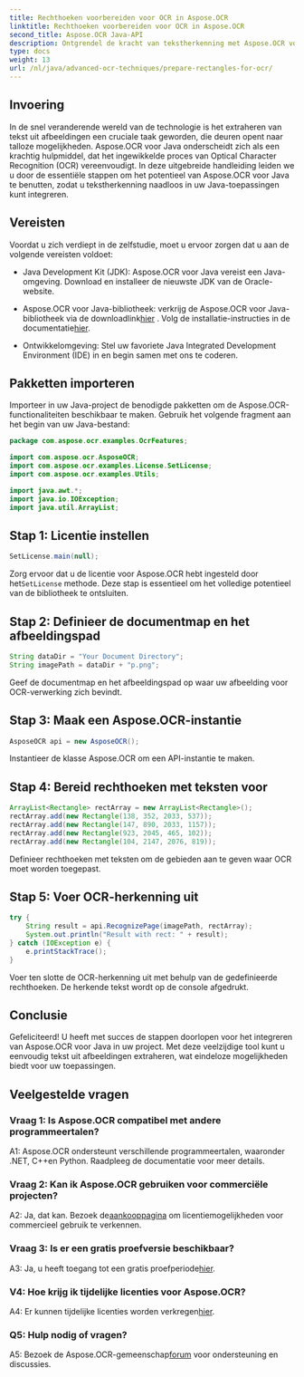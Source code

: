 ```yaml
---
title: Rechthoeken voorbereiden voor OCR in Aspose.OCR
linktitle: Rechthoeken voorbereiden voor OCR in Aspose.OCR
second_title: Aspose.OCR Java-API
description: Ontgrendel de kracht van tekstherkenning met Aspose.OCR voor Java. Volg onze stapsgewijze handleiding voor een naadloze integratie. Verbeter uw Java-applicaties met efficiënte OCR-mogelijkheden.
type: docs
weight: 13
url: /nl/java/advanced-ocr-techniques/prepare-rectangles-for-ocr/
---
```

## Invoering

In de snel veranderende wereld van de technologie is het extraheren van tekst uit afbeeldingen een cruciale taak geworden, die deuren opent naar talloze mogelijkheden. Aspose.OCR voor Java onderscheidt zich als een krachtig hulpmiddel, dat het ingewikkelde proces van Optical Character Recognition (OCR) vereenvoudigt. In deze uitgebreide handleiding leiden we u door de essentiële stappen om het potentieel van Aspose.OCR voor Java te benutten, zodat u tekstherkenning naadloos in uw Java-toepassingen kunt integreren.

## Vereisten

Voordat u zich verdiept in de zelfstudie, moet u ervoor zorgen dat u aan de volgende vereisten voldoet:

- Java Development Kit (JDK): Aspose.OCR voor Java vereist een Java-omgeving. Download en installeer de nieuwste JDK van de Oracle-website.

-  Aspose.OCR voor Java-bibliotheek: verkrijg de Aspose.OCR voor Java-bibliotheek via de downloadlink[hier](https://releases.aspose.com/ocr/java/) . Volg de installatie-instructies in de documentatie[hier](https://reference.aspose.com/ocr/java/).

- Ontwikkelomgeving: Stel uw favoriete Java Integrated Development Environment (IDE) in en begin samen met ons te coderen.

## Pakketten importeren

Importeer in uw Java-project de benodigde pakketten om de Aspose.OCR-functionaliteiten beschikbaar te maken. Gebruik het volgende fragment aan het begin van uw Java-bestand:

```java
package com.aspose.ocr.examples.OcrFeatures;

import com.aspose.ocr.AsposeOCR;
import com.aspose.ocr.examples.License.SetLicense;
import com.aspose.ocr.examples.Utils;

import java.awt.*;
import java.io.IOException;
import java.util.ArrayList;
```

## Stap 1: Licentie instellen

```java
SetLicense.main(null);
```

 Zorg ervoor dat u de licentie voor Aspose.OCR hebt ingesteld door het`SetLicense` methode. Deze stap is essentieel om het volledige potentieel van de bibliotheek te ontsluiten.

## Stap 2: Definieer de documentmap en het afbeeldingspad

```java
String dataDir = "Your Document Directory";
String imagePath = dataDir + "p.png";
```

Geef de documentmap en het afbeeldingspad op waar uw afbeelding voor OCR-verwerking zich bevindt.

## Stap 3: Maak een Aspose.OCR-instantie

```java
AsposeOCR api = new AsposeOCR();
```

Instantieer de klasse Aspose.OCR om een API-instantie te maken.

## Stap 4: Bereid rechthoeken met teksten voor

```java
ArrayList<Rectangle> rectArray = new ArrayList<Rectangle>();
rectArray.add(new Rectangle(138, 352, 2033, 537));
rectArray.add(new Rectangle(147, 890, 2033, 1157));
rectArray.add(new Rectangle(923, 2045, 465, 102));
rectArray.add(new Rectangle(104, 2147, 2076, 819));
```

Definieer rechthoeken met teksten om de gebieden aan te geven waar OCR moet worden toegepast.

## Stap 5: Voer OCR-herkenning uit

```java
try {
    String result = api.RecognizePage(imagePath, rectArray);
    System.out.println("Result with rect: " + result);
} catch (IOException e) {
    e.printStackTrace();
}
```

Voer ten slotte de OCR-herkenning uit met behulp van de gedefinieerde rechthoeken. De herkende tekst wordt op de console afgedrukt.

## Conclusie

Gefeliciteerd! U heeft met succes de stappen doorlopen voor het integreren van Aspose.OCR voor Java in uw project. Met deze veelzijdige tool kunt u eenvoudig tekst uit afbeeldingen extraheren, wat eindeloze mogelijkheden biedt voor uw toepassingen.

## Veelgestelde vragen

### Vraag 1: Is Aspose.OCR compatibel met andere programmeertalen?

A1: Aspose.OCR ondersteunt verschillende programmeertalen, waaronder .NET, C++en Python. Raadpleeg de documentatie voor meer details.

### Vraag 2: Kan ik Aspose.OCR gebruiken voor commerciële projecten?

A2: Ja, dat kan. Bezoek de[aankooppagina](https://purchase.aspose.com/buy) om licentiemogelijkheden voor commercieel gebruik te verkennen.

### Vraag 3: Is er een gratis proefversie beschikbaar?

 A3: Ja, u heeft toegang tot een gratis proefperiode[hier](https://releases.aspose.com/).

### V4: Hoe krijg ik tijdelijke licenties voor Aspose.OCR?

 A4: Er kunnen tijdelijke licenties worden verkregen[hier](https://purchase.aspose.com/temporary-license/).

### Q5: Hulp nodig of vragen?

 A5: Bezoek de Aspose.OCR-gemeenschap[forum](https://forum.aspose.com/c/ocr/16) voor ondersteuning en discussies.